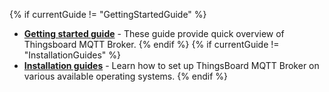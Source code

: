 {% if currentGuide != "GettingStartedGuide" %}
- [**Getting started guide**](/docs/mqtt-broker/getting-started/) - These guide provide quick overview of Thingsboard MQTT Broker.
{% endif %}
{% if currentGuide != "InstallationGuides" %}
- [**Installation guides**](/docs/mqtt-broker/install/installation-options/) - Learn how to set up ThingsBoard MQTT Broker on various available operating systems.
{% endif %}
<br/>
